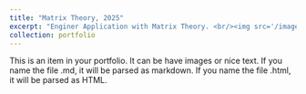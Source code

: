 ```yaml
---
title: "Matrix Theory, 2025"
excerpt: "Enginer Application with Matrix Theory. <br/><img src='/images/Chikens03.jpg'>"
collection: portfolio        
---
```


This is an item in your portfolio. It can be have images or nice text. If you name the file .md, it will be parsed as markdown. If you name the file .html, it will be parsed as HTML. 

